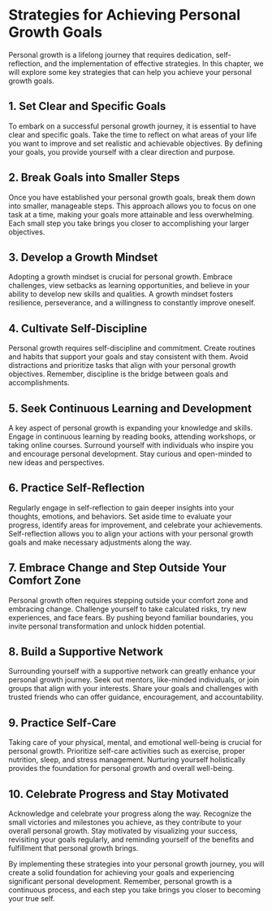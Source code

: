 Strategies for Achieving Personal Growth Goals
=======================================================

Personal growth is a lifelong journey that requires dedication, self-reflection, and the implementation of effective strategies. In this chapter, we will explore some key strategies that can help you achieve your personal growth goals.

1\. Set Clear and Specific Goals
-------------------------------

To embark on a successful personal growth journey, it is essential to have clear and specific goals. Take the time to reflect on what areas of your life you want to improve and set realistic and achievable objectives. By defining your goals, you provide yourself with a clear direction and purpose.

2\. Break Goals into Smaller Steps
---------------------------------

Once you have established your personal growth goals, break them down into smaller, manageable steps. This approach allows you to focus on one task at a time, making your goals more attainable and less overwhelming. Each small step you take brings you closer to accomplishing your larger objectives.

3\. Develop a Growth Mindset
---------------------------

Adopting a growth mindset is crucial for personal growth. Embrace challenges, view setbacks as learning opportunities, and believe in your ability to develop new skills and qualities. A growth mindset fosters resilience, perseverance, and a willingness to constantly improve oneself.

4\. Cultivate Self-Discipline
----------------------------

Personal growth requires self-discipline and commitment. Create routines and habits that support your goals and stay consistent with them. Avoid distractions and prioritize tasks that align with your personal growth objectives. Remember, discipline is the bridge between goals and accomplishments.

5\. Seek Continuous Learning and Development
-------------------------------------------

A key aspect of personal growth is expanding your knowledge and skills. Engage in continuous learning by reading books, attending workshops, or taking online courses. Surround yourself with individuals who inspire you and encourage personal development. Stay curious and open-minded to new ideas and perspectives.

6\. Practice Self-Reflection
---------------------------

Regularly engage in self-reflection to gain deeper insights into your thoughts, emotions, and behaviors. Set aside time to evaluate your progress, identify areas for improvement, and celebrate your achievements. Self-reflection allows you to align your actions with your personal growth goals and make necessary adjustments along the way.

7\. Embrace Change and Step Outside Your Comfort Zone
----------------------------------------------------

Personal growth often requires stepping outside your comfort zone and embracing change. Challenge yourself to take calculated risks, try new experiences, and face fears. By pushing beyond familiar boundaries, you invite personal transformation and unlock hidden potential.

8\. Build a Supportive Network
-----------------------------

Surrounding yourself with a supportive network can greatly enhance your personal growth journey. Seek out mentors, like-minded individuals, or join groups that align with your interests. Share your goals and challenges with trusted friends who can offer guidance, encouragement, and accountability.

9\. Practice Self-Care
---------------------

Taking care of your physical, mental, and emotional well-being is crucial for personal growth. Prioritize self-care activities such as exercise, proper nutrition, sleep, and stress management. Nurturing yourself holistically provides the foundation for personal growth and overall well-being.

10\. Celebrate Progress and Stay Motivated
-----------------------------------------

Acknowledge and celebrate your progress along the way. Recognize the small victories and milestones you achieve, as they contribute to your overall personal growth. Stay motivated by visualizing your success, revisiting your goals regularly, and reminding yourself of the benefits and fulfillment that personal growth brings.

By implementing these strategies into your personal growth journey, you will create a solid foundation for achieving your goals and experiencing significant personal development. Remember, personal growth is a continuous process, and each step you take brings you closer to becoming your true self.
